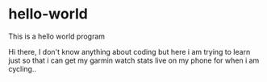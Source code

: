 # hello-world
This is a hello world program

Hi there, 
I don't know anything about coding but here i am trying to learn just so that i can get my garmin watch stats live on my phone for when i am cycling..
